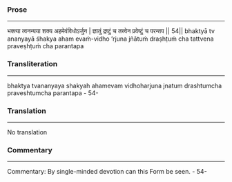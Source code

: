### Prose 
 --- 
भक्त्या त्वनन्यया शक्य अहमेवंविधोऽर्जुन |
ज्ञातुं द्रष्टुं च तत्त्वेन प्रवेष्टुं च परन्तप || 54||
bhaktyā tv ananyayā śhakya aham evaṁ-vidho ’rjuna
jñātuṁ draṣhṭuṁ cha tattvena praveṣhṭuṁ cha parantapa

### Transliteration 
 --- 
bhaktya tvananyaya shakyah ahamevam vidhoharjuna jnatum drashtumcha praveshtumcha parantapa - 54-

### Translation 
 --- 
No translation

### Commentary 
 --- 
Commentary: By single-minded devotion can this Form be seen. - 54-